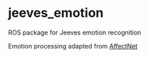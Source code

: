 # jeeves_emotion
ROS package for Jeeves emotion recognition

Emotion processing adapted from [AffectNet](https://github.com/djordjebatic/AffectNet)